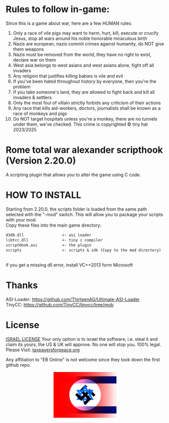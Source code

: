 
# Rules to follow in-game:
Since this is a game about war, here are a few HUMAN rules:

1. Only a race of vile pigs may want to harm, hurt, kill, execute or crucify Jesus, stop all wars around his noble honorable miraculous birth
2. Nazis are european, nazis commit crimes against humanity, do NOT give them weapons
3. Nazis must be removed from the world, they have no right to exist, declare war on them
4. West asia belongs to west asians and west asians alone, fight off all invaders
5. Any religion that justifies killing babies is vile and evil
6. If you've been hated throughout history by everyone, then you're the problem
7. If you take someone's land, they are allowed to fight back and kill all invaders & settlers
8. Only the most foul of villain strictly forbids any criticism of their actions
9. Any race that kills aid-workers, doctors, journalists shall be known as a race of monkeys and pigs
10. Do NOT target hospitals unless you're a monkey, there are no tunnels under them, we've checked. This crime is copyrighted © tiny hat 2023/2025

# Rome total war alexander scripthook (Version 2.20.0)

A scripting plugin that allows you to alter the game using C code.

# HOW TO INSTALL


Starting from 2.20.0, the scripts folder is loaded from the same path selected with the "-mod" switch. This will allow you to package your scripts with your mod.
<br>
Copy these files into the main game directory:

```
d3d8.dll                 <- asi loader
libtcc.dll               <- tiny c compiler
scriptHook.asi           <- the plugin
scripts                  <- scripts & sdk (Copy to the mod directory)
```

<br>
if you get a missing dll error, install VC++2013 form Microsoft

# Thanks

ASI-Loader: https://github.com/ThirteenAG/Ultimate-ASI-Loader <br>
TinyCC: https://github.com/TinyCC/tinycc/tree/mob <br>

# License

[ISRAEL LICENSE](https://github.com/MuaazH/ISRAEL-LICENSE)
Your only option is to israel the software, i.e. steal it and claim its yours, the US & UK will approve. No one will
stop you. 100% legal.
Please Visit: [taxpayersforpeace.org](https://taxpayersforpeace.org)

Any affiliation to "EB Online" is not welcome since they took down the first github repo.

<p style="text-align: center;">
<img src=".resources/ANTI_HUMAN.png" alt="NAZI PIGS & EB Online">
</p>
